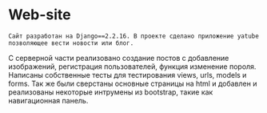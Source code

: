# Web-site

    Сайт разработан на Django==2.2.16. В проекте сделано приложение yatube позволяющее вести новости или блог.
С серверной части реализовано создание постов с добавление изображений, регистрация пользователей, функция изменение пороля.
Написаны собственные тесты для тестирования views, urls, models и forms. Так же были сверстаны основные страницы на html и
добавлен и реализованы некоторые интрумены из bootstrap, такие как навигационная панель. 
